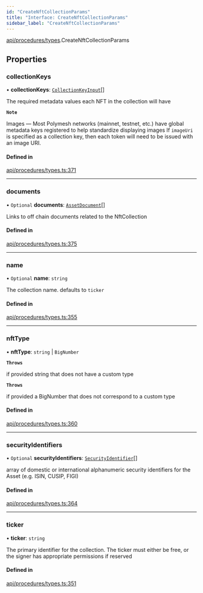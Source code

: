 ```yaml
---
id: "CreateNftCollectionParams"
title: "Interface: CreateNftCollectionParams"
sidebar_label: "CreateNftCollectionParams"
---
```


[api/procedures/types](../../../../../modules/API/Procedures/Types/Types.md).CreateNftCollectionParams

## Properties

### collectionKeys

• **collectionKeys**: [`CollectionKeyInput`](../../../../../modules/API/Procedures/Types/Types.md#collectionkeyinput)[]

The required metadata values each NFT in the collection will have

**`Note`**

Images — Most Polymesh networks (mainnet, testnet, etc.) have global metadata keys registered to help standardize displaying images
If `imageUri` is specified as a collection key, then each token will need to be issued with an image URI.

#### Defined in

[api/procedures/types.ts:371](https://github.com/PolymeshAssociation/polymesh-sdk/blob/adcc38781/src/api/procedures/types.ts#L371)

___

### documents

• `Optional` **documents**: [`AssetDocument`](../../../../Types/AssetDocument/AssetDocument.md)[]

Links to off chain documents related to the NftCollection

#### Defined in

[api/procedures/types.ts:375](https://github.com/PolymeshAssociation/polymesh-sdk/blob/adcc38781/src/api/procedures/types.ts#L375)

___

### name

• `Optional` **name**: `string`

The collection name. defaults to `ticker`

#### Defined in

[api/procedures/types.ts:355](https://github.com/PolymeshAssociation/polymesh-sdk/blob/adcc38781/src/api/procedures/types.ts#L355)

___

### nftType

• **nftType**: `string` \| `BigNumber`

**`Throws`**

if provided string that does not have a custom type

**`Throws`**

if provided a BigNumber that does not correspond to a custom type

#### Defined in

[api/procedures/types.ts:360](https://github.com/PolymeshAssociation/polymesh-sdk/blob/adcc38781/src/api/procedures/types.ts#L360)

___

### securityIdentifiers

• `Optional` **securityIdentifiers**: [`SecurityIdentifier`](../../../../Types/SecurityIdentifier/SecurityIdentifier.md)[]

array of domestic or international alphanumeric security identifiers for the Asset (e.g. ISIN, CUSIP, FIGI)

#### Defined in

[api/procedures/types.ts:364](https://github.com/PolymeshAssociation/polymesh-sdk/blob/adcc38781/src/api/procedures/types.ts#L364)

___

### ticker

• **ticker**: `string`

The primary identifier for the collection. The ticker must either be free, or the signer has appropriate permissions if reserved

#### Defined in

[api/procedures/types.ts:351](https://github.com/PolymeshAssociation/polymesh-sdk/blob/adcc38781/src/api/procedures/types.ts#L351)
